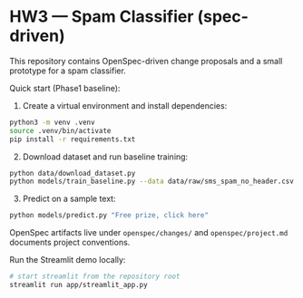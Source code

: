 # HW3 — Spam Classifier (spec-driven)

This repository contains OpenSpec-driven change proposals and a small prototype for a spam classifier.

Quick start (Phase1 baseline):

1. Create a virtual environment and install dependencies:

```bash
python3 -m venv .venv
source .venv/bin/activate
pip install -r requirements.txt
```

2. Download dataset and run baseline training:

```bash
python data/download_dataset.py
python models/train_baseline.py --data data/raw/sms_spam_no_header.csv --out models/artifacts
```

3. Predict on a sample text:

```bash
python models/predict.py "Free prize, click here"
```

OpenSpec artifacts live under `openspec/changes/` and `openspec/project.md` documents project conventions.

Run the Streamlit demo locally:

```bash
# start streamlit from the repository root
streamlit run app/streamlit_app.py
```

